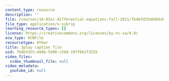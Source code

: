 ```yaml
---
content_type: resource
description: ''
file: /courses/18-03sc-differential-equations-fall-2011/7b4bfd25dd4b5d96c568197f661f3255_Gb5o6VNboV0.srt
file_type: application/x-subrip
learning_resource_types: []
license: https://creativecommons.org/licenses/by-nc-sa/4.0/
ocw_type: OCWFile
resourcetype: Other
title: 3play caption file
uid: 7b4bfd25-dd4b-5d96-c568-197f661f3255
video_files:
  video_thumbnail_file: null
video_metadata:
  youtube_id: null
---
```

